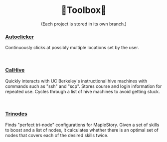 <!--- HOMEDIR = https://github.com/tanjeffreyz02/Toolbox/tree/ ---> 


<div align="center">
  <h1>🔨Toolbox🔧</h1>
  <p>(Each project is stored in its own branch.)</p>
</div>

<div>
  <!---------------------------
  |         CONTENTS          |
  ---------------------------->
  <h3>
    <a href="https://github.com/tanjeffreyz02/Toolbox/tree/autoclicker">Autoclicker</a>
  </h3>
  <p>Continuously clicks at possibly multiple locations set by the user.</p>

  <br>
  
  <h3>
    <a href="https://github.com/tanjeffreyz02/Toolbox/tree/cal-hive">CalHive</a>
  </h3>
  <p>Quickly interacts with UC Berkeley's instructional hive machines with commands such as "ssh" and "scp". Stores course and login information for repeated use. Cycles through a list of hive machines to avoid getting stuck.</p>
  
  <br>
  
  <h3>
    <a href="https://github.com/tanjeffreyz02/Toolbox/tree/trinodes">Trinodes</a>
  </h3>
  <p>Finds "perfect tri-node" configurations for MapleStory. Given a set of skills to boost and a list of nodes, it calculates whether there is an optimal set of nodes that covers each of the desired skills twice.</p>
    
</div>

